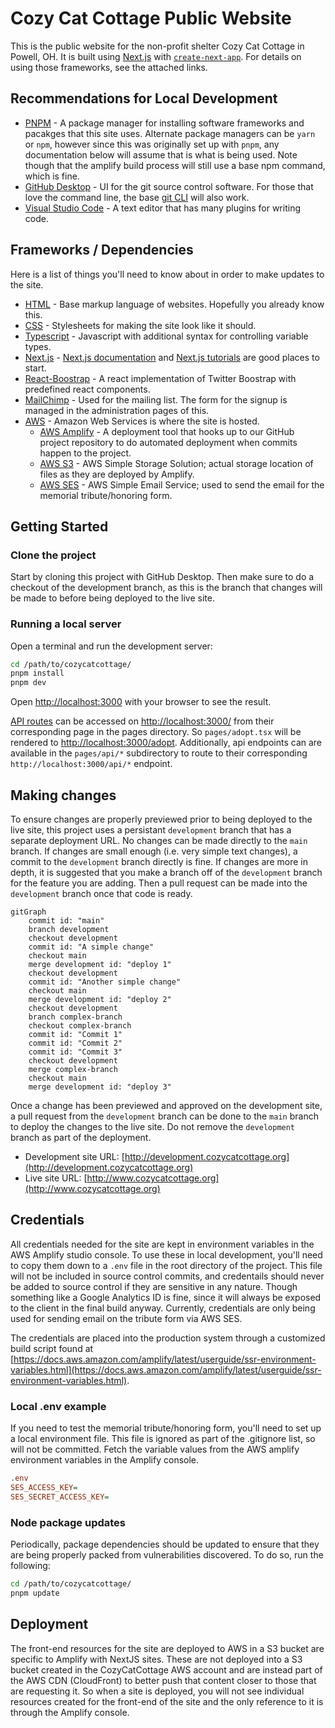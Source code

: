 # Cozy Cat Cottage Public Website

This is the public website for the non-profit shelter Cozy Cat Cottage in Powell, OH.  It is built using [Next.js](https://nextjs.org/) with [`create-next-app`](https://github.com/vercel/next.js/tree/canary/packages/create-next-app).  For details on using those frameworks, see the attached links.

## Recommendations for Local Development

- [PNPM](https://pnpm.io/installation) - A package manager for installing software frameworks and pacakges that this site uses.  Alternate package managers can be `yarn` or `npm`, however since this was originally set up with `pnpm`, any documentation below will assume that is what is being used.  Note though that the amplify build process will still use a base npm command, which is fine.
- [GitHub Desktop](https://desktop.github.com/) - UI for the git source control software.  For those that love the command line, the base [git CLI](https://git-scm.com/) will also work.
- [Visual Studio Code](https://code.visualstudio.com/) - A text editor that has many plugins for writing code.

## Frameworks / Dependencies

Here is a list of things you'll need to know about in order to make updates to the site.

- [HTML](https://www.w3schools.com/html/) - Base markup language of websites.  Hopefully you already know this.
- [CSS](https://www.w3schools.com/css/) - Stylesheets for making the site look like it should.
- [Typescript](https://www.typescriptlang.org/) - Javascript with additional syntax for controlling variable types.
- [Next.js](https://nextjs.org/) - [Next.js documentation](https://nextjs.org/docs) and [Next.js tutorials](https://nextjs.org/learn) are good places to start.
- [React-Boostrap](https://react-bootstrap.github.io/getting-started/introduction/) - A react implementation of Twitter Boostrap with predefined react components.
- [MailChimp](https://mailchimp.com/) - Used for the mailing list.  The form for the signup is managed in the administration pages of this.
- [AWS](https://aws.amazon.com/) - Amazon Web Services is where the site is hosted.
    - [AWS Amplify](https://aws.amazon.com/amplify/) - A deployment tool that hooks up to our GitHub project repository to do automated deployment when commits happen to the project.
    - [AWS S3](https://aws.amazon.com/s3/) - AWS Simple Storage Solution; actual storage location of files as they are deployed by Amplify.
    - [AWS SES](https://aws.amazon.com/ses/) - AWS Simple Email Service; used to send the email for the memorial tribute/honoring form.

## Getting Started

### Clone the project

Start by cloning this project with GitHub Desktop.  Then make sure to do a checkout of the development branch, as this is the branch that changes will be made to before being deployed to the live site.

### Running a local server

Open a terminal and run the development server:

```bash
cd /path/to/cozycatcottage/
pnpm install
pnpm dev
```

Open [http://localhost:3000](http://localhost:3000) with your browser to see the result.

[API routes](https://nextjs.org/docs/api-routes/introduction) can be accessed on [http://localhost:3000/](http://localhost:3000/) from their corresponding page in the pages directory. So `pages/adopt.tsx` will be rendered to [http://localhost:3000/adopt](http://localhost:3000/adopt). Additionally, api endpoints can are available in the `pages/api/*` subdirectory to route to their corresponding `http://localhost:3000/api/*` endpoint.

## Making changes

To ensure changes are properly previewed prior to being deployed to the live site, this project uses a persistant `development` branch that has a separate deployment URL.  No changes can be made directly to the `main` branch.  If changes are small enough (i.e. very simple text changes), a commit to the `development` branch directly is fine.  If changes are more in depth, it is suggested that you make a branch off of the `development` branch for the feature you are adding.  Then a pull request can be made into the `development` branch once that code is ready.

```mermaid
gitGraph
    commit id: "main"
    branch development
    checkout development
    commit id: "A simple change"
    checkout main
    merge development id: "deploy 1"
    checkout development
    commit id: "Another simple change"
    checkout main
    merge development id: "deploy 2"
    checkout development
    branch complex-branch
    checkout complex-branch
    commit id: "Commit 1"
    commit id: "Commit 2"
    commit id: "Commit 3"
    checkout development
    merge complex-branch
    checkout main
    merge development id: "deploy 3"
```

Once a change has been previewed and approved on the development site, a pull request from the `development` branch can be done to the `main` branch to deploy the changes to the live site.  Do not remove the `development` branch as part of the deployment.

- Development site URL: [http://development.cozycatcottage.org](http://development.cozycatcottage.org)
- Live site URL: [http://www.cozycatcottage.org](http://www.cozycatcottage.org)

## Credentials

All credentials needed for the site are kept in environment variables in the AWS Amplify studio console.  To use these in local development, you'll need to copy them down to a `.env` file in the root directory of the project.  This file will not be included in source control commits, and credentails should never be added to source control if they are sensitive in any nature.  Though something like a Google Analytics ID is fine, since it will always be exposed to the client in the final build anyway.  Currently, credentials are only being used for sending email on the tribute form via AWS SES.

The credentials are placed into the production system through a customized build script found at [https://docs.aws.amazon.com/amplify/latest/userguide/ssr-environment-variables.html](https://docs.aws.amazon.com/amplify/latest/userguide/ssr-environment-variables.html).

### Local .env example

If you need to test the memorial tribute/honoring form, you'll need to set up a local environment file.  This file is ignored as part of the .gitignore list, so will not be committed.  Fetch the variable values from the AWS amplify environment variables in the Amplify console.

```ini
.env
SES_ACCESS_KEY=
SES_SECRET_ACCESS_KEY=
```

### Node package updates

Periodically, package dependencies should be updated to ensure that they are being properly packed from vulnerabilities discovered.  To do so, run the following:

```bash
cd /path/to/cozycatcottage/
pnpm update
```

## Deployment

The front-end resources for the site are deployed to AWS in a S3 bucket are specific to Amplify with NextJS sites.  These are not deployed into a S3 bucket created in the CozyCatCottage AWS account and are instead part of the AWS CDN (CloudFront) to better push that content closer to those that are requesting it.  So when a site is deployed, you will not see individual resources created for the front-end of the site and the only reference to it is through the Amplify console.
